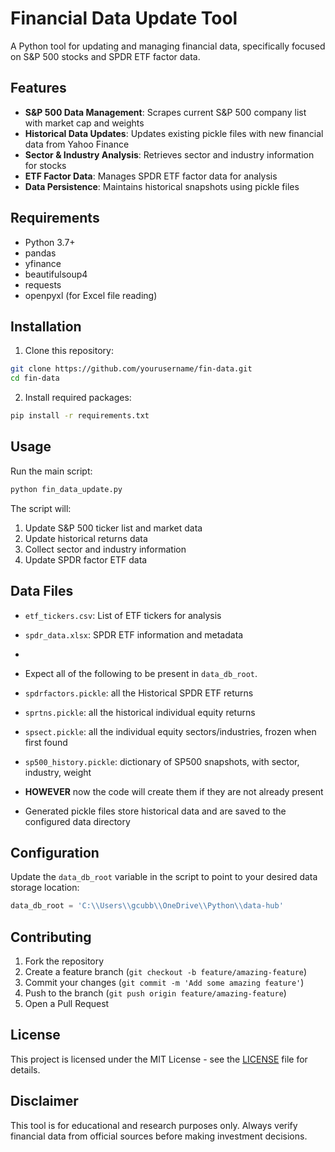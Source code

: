 # Financial Data Update Tool

A Python tool for updating and managing financial data, specifically focused on S&P 500 stocks and SPDR ETF factor data.

## Features

- **S&P 500 Data Management**: Scrapes current S&P 500 company list with market cap and weights
- **Historical Data Updates**: Updates existing pickle files with new financial data from Yahoo Finance
- **Sector & Industry Analysis**: Retrieves sector and industry information for stocks
- **ETF Factor Data**: Manages SPDR ETF factor data for analysis
- **Data Persistence**: Maintains historical snapshots using pickle files

## Requirements

- Python 3.7+
- pandas
- yfinance
- beautifulsoup4
- requests
- openpyxl (for Excel file reading)

## Installation

1. Clone this repository:
```bash
git clone https://github.com/yourusername/fin-data.git
cd fin-data
```

2. Install required packages:
```bash
pip install -r requirements.txt
```

## Usage

Run the main script:
```bash
python fin_data_update.py
```

The script will:
1. Update S&P 500 ticker list and market data
2. Update historical returns data
3. Collect sector and industry information
4. Update SPDR factor ETF data

## Data Files

- `etf_tickers.csv`: List of ETF tickers for analysis
- `spdr_data.xlsx`: SPDR ETF information and metadata
- 
- Expect all of the following to be present in `data_db_root`. 
- `spdrfactors.pickle`: all the Historical SPDR ETF returns
- `sprtns.pickle`: all the historical individual equity returns
- `spsect.pickle`: all the individual equity sectors/industries, frozen when first found
- `sp500_history.pickle`: dictionary of SP500 snapshots, with sector, industry, weight

- **HOWEVER** now the code will create them if they are not already present

- Generated pickle files store historical data and are saved to the configured data directory

## Configuration

Update the `data_db_root` variable in the script to point to your desired data storage location:
```python
data_db_root = 'C:\\Users\\gcubb\\OneDrive\\Python\\data-hub'
```

## Contributing

1. Fork the repository
2. Create a feature branch (`git checkout -b feature/amazing-feature`)
3. Commit your changes (`git commit -m 'Add some amazing feature'`)
4. Push to the branch (`git push origin feature/amazing-feature`)
5. Open a Pull Request

## License

This project is licensed under the MIT License - see the [LICENSE](LICENSE) file for details.

## Disclaimer

This tool is for educational and research purposes only. Always verify financial data from official sources before making investment decisions.